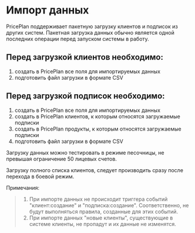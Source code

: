 # Импорт данных

PricePlan поддерживает пакетную загрузку клиентов и подписок из других систем. Пакетная загрузка данных обычно является одной последних операции перед запуском системы в работу.

## Перед загрузкой клиентов необходимо:

1. создать в PricePlan все поля для импортируемых данных
2. подготовить файл загрузки в формате CSV

## Перед загрузкой подписок необходимо:

1. создать в PricePlan все поля для импортируемых данных
2. создать в PricePlan клиентов, к которым относятся загружаемые подписки
3. создать в PricePlan продукты, к которым относятся загружаемые подписки
4. подготовить файл загрузки в формате CSV

Загрузку данных можно тестировать в режиме песочницы, не превышая ограничение 50 лицевых счетов.

Загрузку полного списка клиентов, следует производить сразу после перехода в боевой режим.

Примечания:

> 1. При импорте данных не происходит триггера событий "клиент:создание" и "подписка:создание". Соответственно, не будут выполняться правила, созданные для этих событий.
> 2. При импорте данных "новые клиенты", существующие в системе клиенты, не пропадут и их данные не изменятся.

